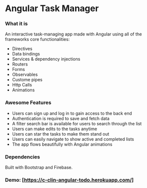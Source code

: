 # Angular Task Manager

### What it is
An interactive task-managing app made with Angular using all of the frameworks core functionalities:
 * Directives
 * Data bindings
 * Services & dependency injections
 * Routers
 * Forms 
 * Observables
 * Custome pipes
 * Http Calls
 * Animations

### Awesome Features
* Users can sign up and log in to gain access to the back end
* Authentication is required to save and fetch data
* A filter search bar is available for users to search through the list
* Users can make edits to the tasks anytime 
* Users can star the tasks to make them stand out
* Users can easily navigate to show active and completed lists
* The app flows beautifully with Angular animations

### Dependencies
Built with Bootstrap and Firebase.

### Demo: [https://c-clin-angular-todo.herokuapp.com/]

